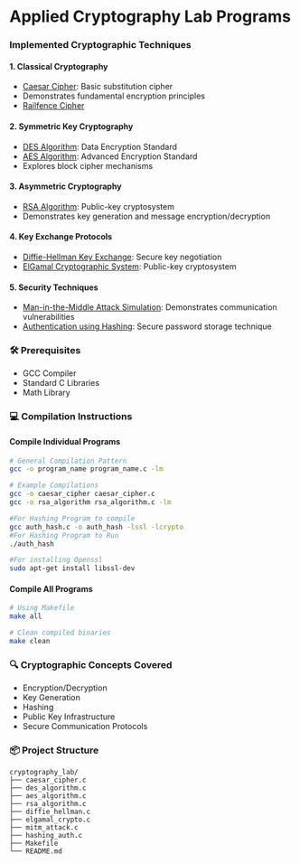 # Applied Cryptography Lab Programs



### Implemented Cryptographic Techniques

#### 1. Classical Cryptography
- [Caesar Cipher](caesar_cipher.c): Basic substitution cipher
- Demonstrates fundamental encryption principles
- [Railfence Cipher](railfence.c)

#### 2. Symmetric Key Cryptography
- [DES Algorithm](des_algorithm.c): Data Encryption Standard
- [AES Algorithm](aes_algorithm.c): Advanced Encryption Standard
- Explores block cipher mechanisms

#### 3. Asymmetric Cryptography
- [RSA Algorithm](rsa_algorithm.c): Public-key cryptosystem
- Demonstrates key generation and message encryption/decryption

#### 4. Key Exchange Protocols
- [Diffie-Hellman Key Exchange](diffie_hellman.c): Secure key negotiation
- [ElGamal Cryptographic System](elgamal_crypto.c): Public-key cryptosystem

#### 5. Security Techniques
- [Man-in-the-Middle Attack Simulation](mitm_attack.c): Demonstrates communication vulnerabilities
- [Authentication using Hashing](hashing_auth.c): Secure password storage technique

### 🛠️ Prerequisites
- GCC Compiler
- Standard C Libraries
- Math Library

### 💻 Compilation Instructions

#### Compile Individual Programs
```bash
# General Compilation Pattern
gcc -o program_name program_name.c -lm

# Example Compilations
gcc -o caesar_cipher caesar_cipher.c
gcc -o rsa_algorithm rsa_algorithm.c -lm

#For Hashing Program to compile
gcc auth_hash.c -o auth_hash -lssl -lcrypto
#For Hashing Program to Run
./auth_hash

#For installing Openssl
sudo apt-get install libssl-dev


```

#### Compile All Programs
```bash
# Using Makefile
make all

# Clean compiled binaries
make clean
```



### 🔍 Cryptographic Concepts Covered
- Encryption/Decryption
- Key Generation
- Hashing
- Public Key Infrastructure
- Secure Communication Protocols

### 📦 Project Structure
```
cryptography_lab/
├── caesar_cipher.c
├── des_algorithm.c
├── aes_algorithm.c
├── rsa_algorithm.c
├── diffie_hellman.c
├── elgamal_crypto.c
├── mitm_attack.c
├── hashing_auth.c
├── Makefile
└── README.md
```

